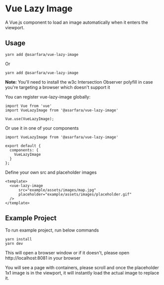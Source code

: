# Vue Lazy Image
A Vue.js component to load an image automatically when it enters the viewport.

## Usage

```
yarn add @asarfara/vue-lazy-image
```
Or
```
yarn add @asarfara/vue-lazy-image
```

**Note:** You'll need to install the w3c Intersection Observer polyfill in case you're targeting a browser which doesn't support it

You can register vue-lazy-image globally:

```
import Vue from 'vue'
import VueLazyImage from '@asarfara/vue-lazy-image'

Vue.use(VueLazyImage);
```

Or use it in one of your components

```
import VueLazyImage from '@asarfara/vue-lazy-image'

export default {
  components: {
    VueLazyImage
  }
};
```

Define your own src and placeholder images

```
<template>
  <vue-lazy-image
      src="example/assets/images/map.jpg"
      placeholder="example/assets/images/placeholder.gif"
  />
</template>
```

## Example Project

To run example project, run below commands

```
yarn install
yarn dev
```

This will open a browser window or if it doesn't, please open http://localhost:8081 in your browser

You will see a page with containers, please scroll and once the placeholder 1x1 image is in the viewport, it will instantly load the actual image to replace it.




